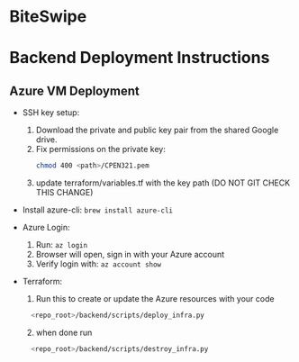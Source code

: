 # BiteSwipe

# Backend Deployment Instructions

## Azure VM Deployment

- SSH key setup:
  1. Download the private and public key pair from the shared Google drive.
  2. Fix permissions on the private key:
     ```bash
     chmod 400 <path>/CPEN321.pem
     ```
  3. update terraform/variables.tf with the key path (DO NOT GIT CHECK THIS CHANGE)
- Install azure-cli: `brew install azure-cli`
- Azure Login:
  1. Run: `az login`
  2. Browser will open, sign in with your Azure account
  3. Verify login with: `az account show`

- Terraform:
  1. Run this to create or update the Azure resources with your code 
  ```Bash
    <repo_root>/backend/scripts/deploy_infra.py
  ```
  2. when done run
  ```Bash
    <repo_root>/backend/scripts/destroy_infra.py
  ```
